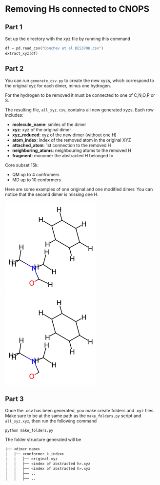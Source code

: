 # Removing Hs connected to CNOPS

## Part 1
Set up the directory with the xyz file by running this command

```python
df = pd.read_csv("Donchev et al DES370K.csv")
extract_xyz(df)
```

## Part 2
You can run `generate_csv.py` to create the new xyzs, which correspond to the original xyz for each dimer, minus one hydrogen.

For the hydrogen to be removed it must be connected to one of C,N,O,P or S.

The resulting file, `all_xyz.csv`, contains all new generated xyzs. 
Each row includes:
- **molecule_name**: smiles of the dimer
- **xyz**: xyz of the original dimer
- **xyz_reduced**: xyz of the new dimer (without one H)
- **atom_index**: index of the removed atom in the original XYZ
- **attached_atom**: 1st connection to the removed H
- **neighboring_atoms**: neighbouring atoms to the removed H
- **fragment**: monomer the abstracted H belonged to 

Core subset 15k:
- QM up to 4 confromers
- MD up to 10 conformers

Here are some examples of one original and one modified dimer. You can notice that the second dimer is missing one H.

![](whole.png)
![](1.png)

## Part 3
Once the .csv has been generated, you make create folders and .xyz files.
Make sure to be at the same path as the `make_folders.py` script and `all_xyz.xyz`, then run the following command 
```
python make_folders.py
```

The folder structure generated will be
```
├── <dimer name>
│   ├── <conformer_k_index>
│   │   ├── original.xyz
│   │   ├── <index of abstracted h>.xyz
│   │   ├── <index of abstracted h>.xyz
│   │   ├── ..
│   │   ├── ..
```





